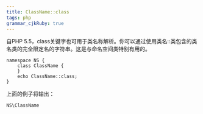 ```yaml
---
title: ClassName::class
tags: php
grammar_cjkRuby: true
---
```


自PHP 5.5，class关键字也可用于类名称解析。你可以通过使用类名::类包含的类名类的完全限定名的字符串。这是与命名空间类特别有用的。

``` stylus
namespace NS {
    class ClassName {
    }
    echo ClassName::class;
}
```
上面的例子将输出：

``` stylus
NS\ClassName
```


